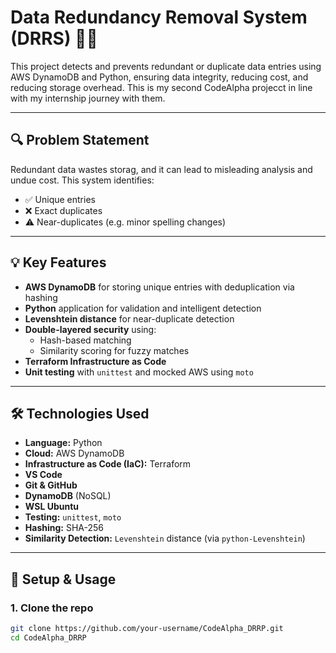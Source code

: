 # Data Redundancy Removal System (DRRS) 🧹🔐

This project detects and prevents redundant or duplicate data entries using AWS DynamoDB and Python, ensuring data integrity, reducing cost, and reducing storage overhead. This is my second CodeAlpha projecct in line with my internship journey with them.

---

## 🔍 Problem Statement

Redundant data wastes storag, and it can lead to misleading analysis and undue cost. This system identifies:

- ✅ Unique entries
- ❌ Exact duplicates
- ⚠️ Near-duplicates (e.g. minor spelling changes)

---

## 💡 Key Features

- **AWS DynamoDB** for storing unique entries with deduplication via hashing
- **Python** application for validation and intelligent detection
- **Levenshtein distance** for near-duplicate detection
- **Double-layered security** using:
  - Hash-based matching
  - Similarity scoring for fuzzy matches
- **Terraform Infrastructure as Code** 
- **Unit testing** with `unittest` and mocked AWS using `moto`

---

## 🛠️ Technologies Used

- **Language:** Python
- **Cloud:** AWS DynamoDB
- **Infrastructure as Code (IaC):** Terraform
- **VS Code**
- **Git & GitHub**
- **DynamoDB** (NoSQL)
- **WSL Ubuntu**
- **Testing:** `unittest`, `moto`
- **Hashing:** SHA-256
- **Similarity Detection:** `Levenshtein` distance (via `python-Levenshtein`)

---

## 🚀 Setup & Usage

### 1. Clone the repo

```bash
git clone https://github.com/your-username/CodeAlpha_DRRP.git
cd CodeAlpha_DRRP
